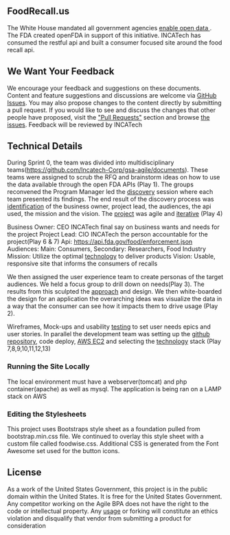 ## FoodRecall.us
The White House mandated all government agencies [enable open data ](https://cio.gov/worldclassdigitalservices/digital-strategy). The FDA created openFDA in support of this initiative. INCATech has consumed the restful api and built a consumer focused site around the food recall api.

## We Want Your Feedback
We encourage your feedback and suggestions on these documents. Content and feature suggestions and discussions are welcome via [GitHub Issues](https://github.com/Incatech-Corp/gsa-agile/issues). You may also propose changes to the content directly by submitting a pull request.
If you would like to see and discuss the changes that other people have proposed, visit the ["Pull Requests"](https://github.com/Incatech-Corp/gsa-agile/pulls) section and browse [the issues](https://github.com/Incatech-Corp/gsa-agile/issues).
Feedback will be reviewed by INCATech 

## Technical Details
During Sprint 0, the team was divided into multidisciplinary teams(https://github.com/Incatech-Corp/gsa-agile/documents). These teams were assigned to scrub the RFQ and brainstorm ideas on how to use the data available through the open FDA APIs (Play 1). The groups reconvened the Program Manager led the [discovery](https://github.com/Incatech-Corp/gsa-agile/blob/master/documents/Pool%202%20Evidence%20Item_j2%20%20Daily%20Meeting%20Notes.docx) session where each team presented its findings. The end result of the discovery process was [identification](https://github.com/Incatech-Corp/gsa-agile/blob/master/documents/Pool%202%20-%20Evidence%20Item_a%20-%20Delegation%20of%20Authority.pdf) of the business owner, project lead, the audiences, the api used, the mission and the vision. The [project](https://github.com/Incatech-Corp/gsa-agile/blob/master/documents/Pool%202%20Evidence%20Item_b%20Project%20Charter.docx) was agile and [iterative](https://github.com/Incatech-Corp/gsa-agile/blob/master/documents/Pool%202%20Evidence%20Item_j1%20Demo%20Meeting%20Documentation.docx) (Play 4)

Business Owner: CEO INCATech final say on business wants and needs for the project
Project Lead: CIO INCATech the person accountable for the project(Play 6 & 7)
Api: https://api.fda.gov/food/enforcement.json
Audiences: Main: Consumers, Secondary: Researchers, Food Industry
Mission: Utilize the optimal [technology](https://github.com/Incatech-Corp/gsa-agile/blob/master/documents/Pool%202%20Evidence%20Item_c%20Technology%20Used.docx) to deliver products
Vision: Usable, responsive site that informs the consumers of recalls

We then assigned the user experience team to create personas of the target audiences.   We held a focus group to drill down on needs(Play 3). The results from this sculpted the [approach](https://github.com/Incatech-Corp/gsa-agile/blob/master/documents/Pool%202%20Evidence%20Item_g%20Configuration%20Management%20Plan.docx) and design.  We then white-boarded the design for an application the overarching ideas was visualize the data in a way that the consumer can see how it impacts them to drive usage (Play 2).

Wireframes, Mock-ups and usability [testing](https://github.com/Incatech-Corp/gsa-agile/blob/master/documents/Pool%202%20Evidence%20Item_e%20-%20FoodRecall.US%20Test%20Plan.pdf) to set user needs epics and user stories. In parallel the development team was setting up the [github repository](https://github.com/Incatech-Corp/gsa-agile/blob/master/documents/Pool%202%20Evidence%20Item_f%20Continuous%20Integration.docx), code deploy, [AWS EC2](https://github.com/Incatech-Corp/gsa-agile/blob/master/documents/Pool%202%20Evidence%20Item_d%20IaaS%20and%20PaaS%20provider.docx) and selecting the [technology](https://github.com/Incatech-Corp/gsa-agile/blob/master/documents/Pool%202%20Evidence%20Item_i%20Container%20Build%20Instructions.docx) stack (Play 7,8,9,10,11,12,13)

### Running the Site Locally
The local environment must have a webserver(tomcat) and php container(apache) as well as mysql. The application is being ran on a LAMP stack on AWS

### Editing the Stylesheets
This project uses Bootstraps style sheet as a foundation pulled from bootstrap.min.css file. We continued to overlay this style sheet with a custom file called foodwise.css.  Additional CSS is generated from the Font Awesome set used for the button icons.

## License
As a work of the United States Government, this project is in the public domain within the United States. It is free for the United States Government. Any competitor working on the Agile BPA does not have the right to the code or intellectual property. Any [usage](https://github.com/Incatech-Corp/gsa-agile/blob/master/documents/Pool%202%20Evidence%20Item_h%20Continuous%20Monitoring.docx) or forking will constitute an ethics violation and disqualify that vendor from submitting a product for consideration
